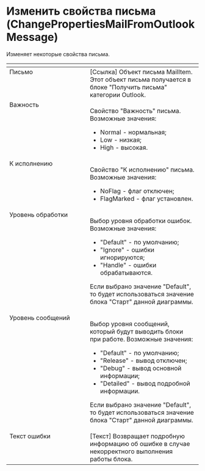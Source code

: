 # Изменить свойства письма (ChangePropertiesMailFromOutlookMessage)

Изменяет некоторые свойства письма.

<table data-header-hidden><thead><tr><th width="230" valign="top"></th><th width="318" valign="top"></th></tr></thead><tbody><tr><td valign="top">Письмо</td><td valign="top">[Ссылка] Объект письма MailItem. Этот объект письма получается в блоке "Получить письма" категории Outlook.</td></tr><tr><td valign="top">Важность</td><td valign="top"><p>Свойство "Важность" письма. Возможные значения: </p><ul><li>Normal - нормальная; </li><li>Low - низкая; </li><li>High - высокая.</li></ul></td></tr><tr><td valign="top">К исполнению</td><td valign="top"><p>Свойство "К исполнению" письма. Возможные значения: </p><ul><li>NoFlag - флаг отключен; </li><li>FlagMarked - флаг установлен.</li></ul></td></tr><tr><td valign="top">Уровень обработки</td><td valign="top"><p>Выбор уровня обработки ошибок. Возможные значения: </p><ul><li>"Default" - по умолчанию; </li><li>"Ignore" - ошибки игнорируются; </li><li>"Handle" - ошибки обрабатываются. </li></ul><p>Если выбрано значение "Default", то будет использоваться значение блока "Старт" данной диаграммы.</p></td></tr><tr><td valign="top">Уровень сообщений</td><td valign="top"><p>Выбор уровня сообщений, который будут выводить блоки при работе. Возможные значения: </p><ul><li>"Default" - по умолчанию; </li><li>"Release" - вывод отключен; </li><li>"Debug" - вывод основной информации; </li><li>"Detailed" - вывод подробной информации. </li></ul><p>Если выбрано значение "Default", то будет использоваться значение блока "Старт" данной диаграммы.</p></td></tr><tr><td valign="top">Текст ошибки</td><td valign="top">[Текст] Возвращает подробную информацию об ошибке в случае некорректного выполнения работы блока.</td></tr></tbody></table>
